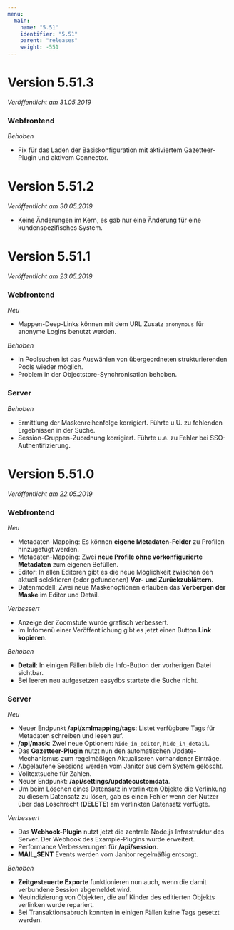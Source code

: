 ```yaml
---
menu:
  main:
    name: "5.51"
    identifier: "5.51"
    parent: "releases"
    weight: -551
---
```

# Version 5.51.3

*Veröffentlicht am 31.05.2019*

### Webfrontend

*Behoben*

* Fix für das Laden der Basiskonfiguration mit aktiviertem Gazetteer-Plugin und aktivem Connector.

# Version 5.51.2

*Veröffentlicht am 30.05.2019*

* Keine Änderungen im Kern, es gab nur eine Änderung für eine kundenspezifisches System.

# Version 5.51.1

*Veröffentlicht am 23.05.2019*

### Webfrontend

*Neu*

* Mappen-Deep-Links können mit dem URL Zusatz `anonymous` für anonyme Logins benutzt werden.

*Behoben*

* In Poolsuchen ist das Auswählen von übergeordneten strukturierenden Pools wieder möglich. 
* Problem in der Objectstore-Synchronisation behoben.

### Server

*Behoben*

* Ermittlung der Maskenreihenfolge korrigiert. Führte u.U. zu fehlenden Ergebnissen in der Suche.
* Session-Gruppen-Zuordnung korrigiert. Führte u.a. zu Fehler bei SSO-Authentifizierung.

# Version 5.51.0

*Veröffentlicht am 22.05.2019*

### Webfrontend

*Neu*

* Metadaten-Mapping: Es können **eigene Metadaten-Felder** zu Profilen hinzugefügt werden.
* Metadaten-Mapping: Zwei **neue Profile ohne vorkonfigurierte Metadaten** zum eigenen Befüllen.
* Editor: In allen Editoren gibt es die neue Möglichkeit zwischen den aktuell selektieren (oder gefundenen) **Vor- und Zurückzublättern**.
* Datenmodell: Zwei neue Maskenoptionen erlauben das **Verbergen der Maske** im Editor und Detail.

*Verbessert*

* Anzeige der Zoomstufe wurde grafisch verbessert.
* Im Infomenü einer Veröffentlichung gibt es jetzt einen Button **Link kopieren**.

*Behoben*

* **Detail**: In einigen Fällen blieb die Info-Button der vorherigen Datei sichtbar.
* Bei leeren neu aufgesetzen easydbs startete die Suche nicht.

### Server

*Neu*

* Neuer Endpunkt **/api/xmlmapping/tags**: Listet verfügbare Tags für Metadaten schreiben und lesen auf.
* **/api/mask**: Zwei neue Optionen: `hide_in_editor`, `hide_in_detail`. 
* Das **Gazetteer-Plugin** nutzt nun den automatischen Update-Mechanismus zum regelmäßigen Aktualiseren vorhandener Einträge.
* Abgelaufene Sessions werden vom Janitor aus dem System gelöscht.
* Volltextsuche für Zahlen.
* Neuer Endpunkt: **/api/settings/updatecustomdata**.
* Um beim Löschen eines Datensatz in verlinkten Objekte die Verlinkung zu diesem Datensatz zu lösen, gab es einen Fehler wenn der Nutzer über das Löschrecht (**DELETE**) am verlinkten Datensatz verfügte.

*Verbessert*

* Das **Webhook-Plugin** nutzt jetzt die zentrale Node.js Infrastruktur des Server. Der Webhook des Example-Plugins wurde erweitert.
* Performance Verbesserungen für **/api/session**.
* **MAIL_SENT** Events werden vom Janitor regelmäßig entsorgt.

*Behoben*

* **Zeitgesteuerte Exporte** funktionieren nun auch, wenn die damit verbundene Session abgemeldet wird.
* Neuindizierung von Objekten, die auf Kinder des editierten Objekts verlinken wurde repariert.
* Bei Transaktionsabruch konnten in einigen Fällen keine Tags gesetzt werden.



